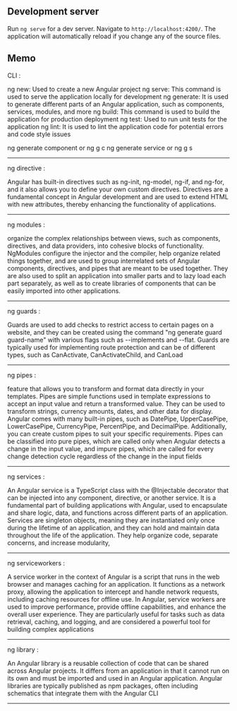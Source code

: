 ## Development server

Run `ng serve` for a dev server. Navigate to `http://localhost:4200/`. The application will automatically reload if you change any of the source files.

## Memo

CLI :

ng new: Used to create a new Angular project
ng serve: This command is used to serve the application locally for development
ng generate: It is used to generate different parts of an Angular application, such as components, services, modules, and more
ng build: This command is used to build the application for production deployment
ng test: Used to run unit tests for the application
ng lint: It is used to lint the application code for potential errors and code style issues

ng generate component <component-name> or ng g c <component-name>
ng generate service <service-name> or ng g s <service-name>

---

ng directive :

Angular has built-in directives such as ng-init, ng-model, ng-if, and ng-for, and it also allows you to define your own custom directives. Directives are a fundamental concept in Angular development and are used to extend HTML with new attributes, thereby enhancing the functionality of applications.

---

ng modules :

organize the complex relationships between views, such as components, directives, and data providers, into cohesive blocks of functionality. NgModules configure the injector and the compiler, help organize related things together, and are used to group interrelated sets of Angular components, directives, and pipes that are meant to be used together. They are also used to split an application into smaller parts and to lazy load each part separately, as well as to create libraries of components that can be easily imported into other applications.

---

ng guards :

Guards are used to add checks to restrict access to certain pages on a website, and they can be created using the command "ng generate guard guard-name" with various flags such as --implements and --flat. Guards are typically used for implementing route protection and can be of different types, such as CanActivate, CanActivateChild, and CanLoad

---

ng pipes :

feature that allows you to transform and format data directly in your templates. Pipes are simple functions used in template expressions to accept an input value and return a transformed value. They can be used to transform strings, currency amounts, dates, and other data for display. Angular comes with many built-in pipes, such as DatePipe, UpperCasePipe, LowerCasePipe, CurrencyPipe, PercentPipe, and DecimalPipe. Additionally, you can create custom pipes to suit your specific requirements. Pipes can be classified into pure pipes, which are called only when Angular detects a change in the input value, and impure pipes, which are called for every change detection cycle regardless of the change in the input fields

---

ng services :

An Angular service is a TypeScript class with the @Injectable decorator that can be injected into any component, directive, or another service. It is a fundamental part of building applications with Angular, used to encapsulate and share logic, data, and functions across different parts of an application. Services are singleton objects, meaning they are instantiated only once during the lifetime of an application, and they can hold and maintain data throughout the life of the application. They help organize code, separate concerns, and increase modularity,

---

ng serviceworkers :

A service worker in the context of Angular is a script that runs in the web browser and manages caching for an application. It functions as a network proxy, allowing the application to intercept and handle network requests, including caching resources for offline use. In Angular, service workers are used to improve performance, provide offline capabilities, and enhance the overall user experience. They are particularly useful for tasks such as data retrieval, caching, and logging, and are considered a powerful tool for building complex applications

---

ng library :

An Angular library is a reusable collection of code that can be shared across Angular projects. It differs from an application in that it cannot run on its own and must be imported and used in an Angular application. Angular libraries are typically published as npm packages, often including schematics that integrate them with the Angular CLI

---
